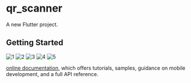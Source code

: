 # qr_scanner

A new Flutter project.

## Getting Started
![1](https://github.com/khalid5555/qrCodeReader/assets/68198261/2bb82c99-b7e4-492f-bea5-439be9086f60)
![2](https://github.com/khalid5555/qrCodeReader/assets/68198261/7b132d64-f966-4a2e-9312-fcb1b745c392)
![3](https://github.com/khalid5555/qrCodeReader/assets/68198261/1eb36b46-4008-4621-be1b-c643f4e492d9)
![4](https://github.com/khalid5555/qrCodeReader/assets/68198261/3d60408b-9479-4300-bdf6-894db18bf88e)
![5](https://github.com/khalid5555/qrCodeReader/assets/68198261/0be964c1-8be8-4adc-be24-4f4ac7ecc99f)

[online documentation](https://docs.flutter.dev/), which offers tutorials,
samples, guidance on mobile development, and a full API reference.
